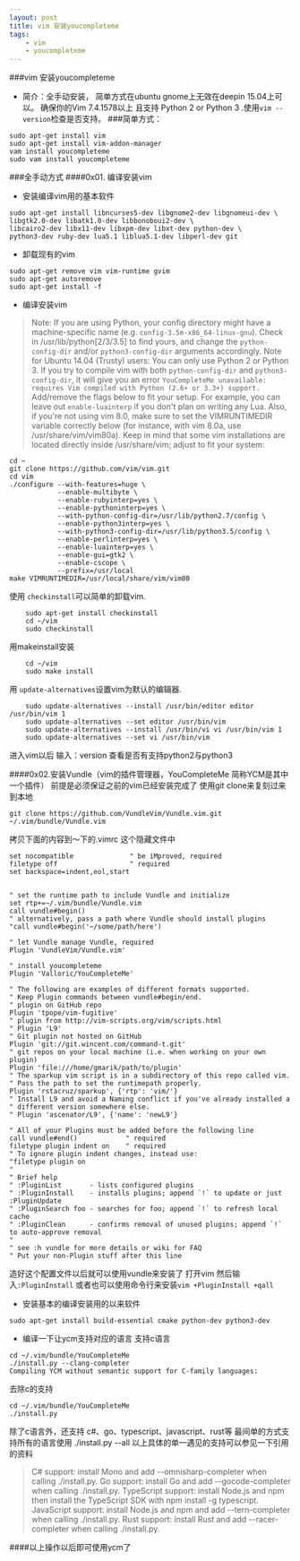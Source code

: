 ```yaml
---
layout: post
title: vim 安装youcompleteme
tags:
	- vim
	- youcompleteme 
---
```

###vim 安装youcompleteme
- 简介：全手动安装，
简单方式在ubuntu gnome上无效在deepin 15.04上可以。
确保你的Vim 7.4.1578以上 且支持 Python 2 or Python 3 .使用`vim --version`检查是否支持。
###简单方式：
```
sudo apt-get install vim
sudo apt-get install vim-addon-manager 
vam install youcompleteme
sudo vam install youcompleteme
```

###全手动方式
####0x01. 编译安装vim
- 安装编译vim用的基本软件
```
sudo apt-get install libncurses5-dev libgnome2-dev libgnomeui-dev \
libgtk2.0-dev libatk1.0-dev libbonoboui2-dev \
libcairo2-dev libx11-dev libxpm-dev libxt-dev python-dev \
python3-dev ruby-dev lua5.1 liblua5.1-dev libperl-dev git
```
- 卸载现有的vim
```
sudo apt-get remove vim vim-runtime gvim
sudo apt-get autoremove
sudo apt-get install -f
```
- 编译安装vim

>Note: If you are using Python, your config directory might have a machine-specific name (e.g. `config-3.5m-x86_64-linux-gnu`). Check in /usr/lib/python[2/3/3.5] to find yours, and change the `python-config-dir` and/or `python3-config-dir` arguments accordingly.
Note for Ubuntu 14.04 (Trusty) users: You can only use Python 2 or Python 3. If you try to compile vim with both `python-config-dir` and `python3-config-dir`, it will give you an error `YouCompleteMe unavailable: requires Vim compiled with Python (2.6+ or 3.3+) support.`
Add/remove the flags below to fit your setup. For example, you can leave out `enable-luainterp` if you don't plan on writing any Lua.
Also, if you're not using vim 8.0, make sure to set the VIMRUNTIMEDIR variable correctly below (for instance, with vim 8.0a, use /usr/share/vim/vim80a). Keep in mind that some vim installations are located directly inside /usr/share/vim; adjust to fit your system:
```
cd ~
git clone https://github.com/vim/vim.git
cd vim
./configure --with-features=huge \
            --enable-multibyte \
            --enable-rubyinterp=yes \
            --enable-pythoninterp=yes \
            --with-python-config-dir=/usr/lib/python2.7/config \
            --enable-python3interp=yes \
            --with-python3-config-dir=/usr/lib/python3.5/config \
            --enable-perlinterp=yes \
            --enable-luainterp=yes \
            --enable-gui=gtk2 \
            --enable-cscope \
            --prefix=/usr/local
make VIMRUNTIMEDIR=/usr/local/share/vim/vim80
```
使用 `checkinstall`可以简单的卸载vim.

```
    sudo apt-get install checkinstall
    cd ~/vim
    sudo checkinstall
```

 用makeinstall安装
```
    cd ~/vim
    sudo make install
```

用 `update-alternatives`设置vim为默认的编辑器.

```
    sudo update-alternatives --install /usr/bin/editor editor /usr/bin/vim 1
    sudo update-alternatives --set editor /usr/bin/vim
    sudo update-alternatives --install /usr/bin/vi vi /usr/bin/vim 1
    sudo update-alternatives --set vi /usr/bin/vim
```
进入vim以后 输入：version 查看是否有支持python2与python3

####0x02.安装Vundle（vim的插件管理器，YouCompleteMe 简称YCM是其中一个插件）
前提是必须保证之前的vim已经安装完成了
使用git clone来复刻过来到本地

```
git clone https://github.com/VundleVim/Vundle.vim.git ~/.vim/bundle/Vundle.vim
```

拷贝下面的内容到～下的.vimrc 这个隐藏文件中

```
set nocompatible              " be iMproved, required
filetype off                  " required
set backspace=indent,eol,start


" set the runtime path to include Vundle and initialize
set rtp+=~/.vim/bundle/Vundle.vim
call vundle#begin()
" alternatively, pass a path where Vundle should install plugins
"call vundle#begin('~/some/path/here')

" let Vundle manage Vundle, required
Plugin 'VundleVim/Vundle.vim'

" install youcompleteme
Plugin 'Valloric/YouCompleteMe'

" The following are examples of different formats supported.
" Keep Plugin commands between vundle#begin/end.
" plugin on GitHub repo
Plugin 'tpope/vim-fugitive'
" plugin from http://vim-scripts.org/vim/scripts.html
" Plugin 'L9'
" Git plugin not hosted on GitHub
Plugin 'git://git.wincent.com/command-t.git'
" git repos on your local machine (i.e. when working on your own plugin)
Plugin 'file:///home/gmarik/path/to/plugin'
" The sparkup vim script is in a subdirectory of this repo called vim.
" Pass the path to set the runtimepath properly.
Plugin 'rstacruz/sparkup', {'rtp': 'vim/'}
" Install L9 and avoid a Naming conflict if you've already installed a
" different version somewhere else.
" Plugin 'ascenator/L9', {'name': 'newL9'}

" All of your Plugins must be added before the following line
call vundle#end()            " required
filetype plugin indent on    " required
" To ignore plugin indent changes, instead use:
"filetype plugin on
"
" Brief help
" :PluginList       - lists configured plugins
" :PluginInstall    - installs plugins; append `!` to update or just :PluginUpdate
" :PluginSearch foo - searches for foo; append `!` to refresh local cache
" :PluginClean      - confirms removal of unused plugins; append `!` to auto-approve removal
"
" see :h vundle for more details or wiki for FAQ
" Put your non-Plugin stuff after this line
```

造好这个配置文件以后就可以使用vundle来安装了
打开vim 然后输入`:PluginInstall` 或者也可以使用命令行来安装`vim +PluginInstall +qall`

- 安装基本的编译安装用的以来软件

```
sudo apt-get install build-essential cmake python-dev python3-dev 
```
- 编译一下让ycm支持对应的语言
支持c语言
```
cd ~/.vim/bundle/YouCompleteMe
./install.py --clang-completer
Compiling YCM without semantic support for C-family languages:
```
去除c的支持
```
cd ~/.vim/bundle/YouCompleteMe
./install.py
```
除了c语言外，还支持 c#、go、typescript、javascript、rust等 最间单的方式支持所有的语言使用 ./install.py --all 以上具体的单一遇见的支持可以参见一下引用的资料

>C# support: install Mono and add --omnisharp-completer when calling ./install.py.
>Go support: install Go and add --gocode-completer when calling ./install.py.
>TypeScript support: install Node.js and npm then install the TypeScript SDK with npm install -g typescript.
>JavaScript support: install Node.js and npm and add --tern-completer when calling ./install.py.
>Rust support: install Rust and add --racer-completer when calling ./install.py.


####以上操作以后即可使用ycm了
